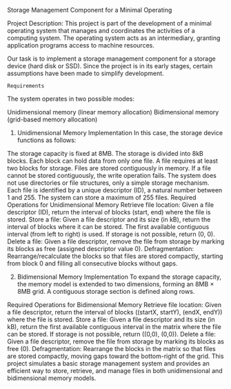 Storage Management Component for a Minimal Operating 

Project Description:
     This project is part of the development of a minimal operating system that manages and coordinates the activities of a computing system. The operating system acts as an intermediary, granting application programs access to machine resources.

Our task is to implement a storage management component for a storage device (hard disk or SSD). Since the project is in its early stages, certain assumptions have been made to simplify development.

    Requirements
The system operates in two possible modes:

Unidimensional memory (linear memory allocation)
Bidimensional memory (grid-based memory allocation)
1. Unidimensional Memory Implementation
In this case, the storage device functions as follows:

The storage capacity is fixed at 8MB.
The storage is divided into 8kB blocks.
Each block can hold data from only one file.
A file requires at least two blocks for storage.
Files are stored contiguously in memory.
If a file cannot be stored contiguously, the write operation fails.
The system does not use directories or file structures, only a simple storage mechanism.
Each file is identified by a unique descriptor (ID), a natural number between 1 and 255.
The system can store a maximum of 255 files.
Required Operations for Unidimensional Memory
Retrieve file location: Given a file descriptor (ID), return the interval of blocks (start, end) where the file is stored.
Store a file: Given a file descriptor and its size (in kB), return the interval of blocks where it can be stored. The first available contiguous interval (from left to right) is used. If storage is not possible, return (0, 0).
Delete a file: Given a file descriptor, remove the file from storage by marking its blocks as free (assigned descriptor value 0).
Defragmentation: Rearrange/recalculate the blocks so that files are stored compactly, starting from block 0 and filling all consecutive blocks without gaps.


2. Bidimensional Memory Implementation
To expand the storage capacity, the memory model is extended to two dimensions, forming an 8MB × 8MB grid. A contiguous storage section is defined along rows.

Required Operations for Bidimensional Memory
Retrieve file location: Given a file descriptor, return the interval of blocks ((startX, startY), (endX, endY)) where the file is stored.
Store a file: Given a file descriptor and its size (in kB), return the first available contiguous interval in the matrix where the file can be stored. If storage is not possible, return ((0,0), (0,0)).
Delete a file: Given a file descriptor, remove the file from storage by marking its blocks as free (0).
Defragmentation: Rearrange the blocks in the matrix so that files are stored compactly, moving gaps toward the bottom-right of the grid.
This project simulates a basic storage management system and provides an efficient way to store, retrieve, and manage files in both unidimensional and bidimensional memory models.

